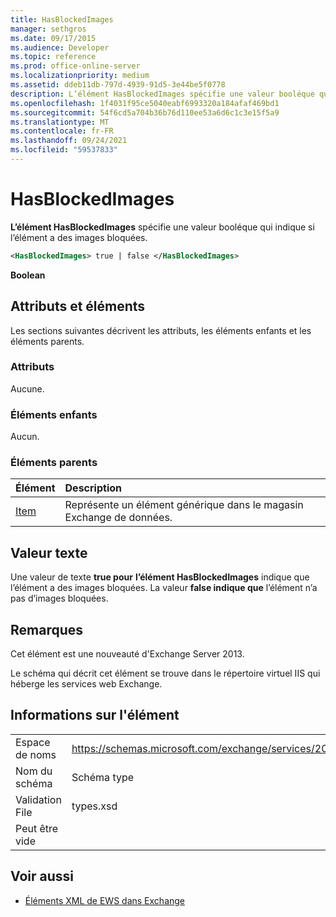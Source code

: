 ```yaml
---
title: HasBlockedImages
manager: sethgros
ms.date: 09/17/2015
ms.audience: Developer
ms.topic: reference
ms.prod: office-online-server
ms.localizationpriority: medium
ms.assetid: ddeb11db-797d-4939-91d5-3e44be5f0778
description: L’élément HasBlockedImages spécifie une valeur booléque qui indique si l’élément a des images bloquées.
ms.openlocfilehash: 1f4031f95ce5040eabf6993320a184afaf469bd1
ms.sourcegitcommit: 54f6cd5a704b36b76d110ee53a6d6c1c3e15f5a9
ms.translationtype: MT
ms.contentlocale: fr-FR
ms.lasthandoff: 09/24/2021
ms.locfileid: "59537833"
---
```

# <a name="hasblockedimages"></a>HasBlockedImages

**L’élément HasBlockedImages** spécifie une valeur booléque qui indique si l’élément a des images bloquées. 
  
```XML
<HasBlockedImages> true | false </HasBlockedImages>
```

 **Boolean**
## <a name="attributes-and-elements"></a>Attributs et éléments

Les sections suivantes décrivent les attributs, les éléments enfants et les éléments parents.
  
### <a name="attributes"></a>Attributs

Aucune.
  
### <a name="child-elements"></a>Éléments enfants

Aucun.
  
### <a name="parent-elements"></a>Éléments parents

|**Élément**|**Description**|
|:-----|:-----|
|[Item](item.md) <br/> |Représente un élément générique dans le magasin Exchange de données.  <br/> |
   
## <a name="text-value"></a>Valeur texte

Une valeur de texte **true pour** **l’élément HasBlockedImages** indique que l’élément a des images bloquées. La valeur **false indique que** l’élément n’a pas d’images bloquées. 
  
## <a name="remarks"></a>Remarques

Cet élément est une nouveauté d'Exchange Server 2013.
  
Le schéma qui décrit cet élément se trouve dans le répertoire virtuel IIS qui héberge les services web Exchange.
  
## <a name="element-information"></a>Informations sur l'élément

|||
|:-----|:-----|
|Espace de noms  <br/> |https://schemas.microsoft.com/exchange/services/2006/types  <br/> |
|Nom du schéma  <br/> |Schéma type  <br/> |
|Validation File  <br/> |types.xsd  <br/> |
|Peut être vide  <br/> ||
   
## <a name="see-also"></a>Voir aussi



- [Éléments XML de EWS dans Exchange](ews-xml-elements-in-exchange.md)

